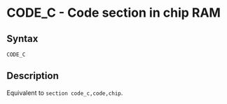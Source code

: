 # CODE_C - Code section in chip RAM

## Syntax
```assembly
CODE_C
```

## Description
Equivalent to `section code_c,code,chip`.
